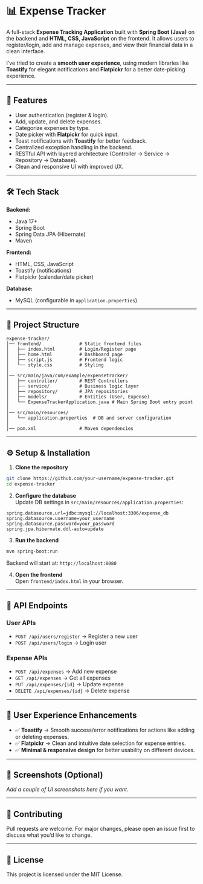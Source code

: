 # 📊 Expense Tracker

A full-stack **Expense Tracking Application** built with **Spring Boot (Java)** on the backend and **HTML, CSS, JavaScript** on the frontend. It allows users to register/login, add and manage expenses, and view their financial data in a clean interface.

I’ve tried to create a **smooth user experience**, using modern libraries like **Toastify** for elegant notifications and **Flatpickr** for a better date-picking experience.

---

## 🚀 Features
- User authentication (register & login).
- Add, update, and delete expenses.
- Categorize expenses by type.
- Date picker with **Flatpickr** for quick input.
- Toast notifications with **Toastify** for better feedback.
- Centralized exception handling in the backend.
- RESTful API with layered architecture (Controller → Service → Repository → Database).
- Clean and responsive UI with improved UX.

---

## 🛠️ Tech Stack

**Backend:**
- Java 17+
- Spring Boot
- Spring Data JPA (Hibernate)
- Maven

**Frontend:**
- HTML, CSS, JavaScript
- Toastify (notifications)
- Flatpickr (calendar/date picker)

**Database:**
- MySQL (configurable in `application.properties`)

---

## 📂 Project Structure
```
expense-tracker/
│── frontend/              # Static frontend files
│   ├── index.html         # Login/Register page
│   ├── home.html          # Dashboard page
│   ├── script.js          # Frontend logic
│   └── style.css          # Styling
│
│── src/main/java/com/example/expensetracker/
│   ├── controller/        # REST Controllers
│   ├── service/           # Business logic layer
│   ├── repository/        # JPA repositories
│   ├── models/            # Entities (User, Expense)
│   └── ExpenseTrackerApplication.java # Main Spring Boot entry point
│
│── src/main/resources/
│   └── application.properties  # DB and server configuration
│
│── pom.xml                # Maven dependencies
```

---

## ⚙️ Setup & Installation

1. **Clone the repository**
```bash
git clone https://github.com/your-username/expense-tracker.git
cd expense-tracker
```

2. **Configure the database**  
Update DB settings in `src/main/resources/application.properties`:
```properties
spring.datasource.url=jdbc:mysql://localhost:3306/expense_db
spring.datasource.username=your_username
spring.datasource.password=your_password
spring.jpa.hibernate.ddl-auto=update
```

3. **Run the backend**
```bash
mvn spring-boot:run
```
Backend will start at: `http://localhost:8080`

4. **Open the frontend**  
Open `frontend/index.html` in your browser.

---

## 🔗 API Endpoints

### User APIs
- `POST /api/users/register` → Register a new user  
- `POST /api/users/login` → Login user  

### Expense APIs
- `POST /api/expenses` → Add new expense  
- `GET /api/expenses` → Get all expenses  
- `PUT /api/expenses/{id}` → Update expense  
- `DELETE /api/expenses/{id}` → Delete expense  

---

## 🎨 User Experience Enhancements
- ✅ **Toastify** → Smooth success/error notifications for actions like adding or deleting expenses.  
- ✅ **Flatpickr** → Clean and intuitive date selection for expense entries.  
- ✅ **Minimal & responsive design** for better usability on different devices.  

---

## 📸 Screenshots (Optional)
_Add a couple of UI screenshots here if you want._

---

## 🤝 Contributing
Pull requests are welcome. For major changes, please open an issue first to discuss what you’d like to change.

---

## 📜 License
This project is licensed under the MIT License.
